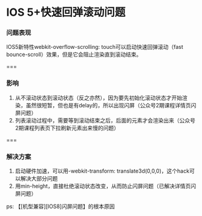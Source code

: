 # IOS 5+快速回弹滚动问题

### 问题表现
IOS5新特性webkit-overflow-scrolling: touch可以启动快速回弹滚动（fast bounce-scroll）效果，但是它会阻止渲染直到滚动结束。

===
### 影响
1. 从不滚动状态到滚动状态（反之亦然），因为要先初始化滚动状态才开始渲染，虽然很短暂，但也是有delay的，所以出现闪屏（公众号2期课程详情页闪屏问题）
2. 列表滚动过程中，需要等到滚动结束之后，后面的元素才会渲染出来（公众号2期课程列表页下拉刷新元素出来慢的问题）

===
### 解决方案
1. 启动硬件加速，可以用-webkit-transform: translate3d(0,0,0)，这个hack可以解决大部分问题
2. 用min-height，直接杜绝滚动状态改变，从而防止闪屏问题（已解决详情页闪屏问题）

ps: 【[机型兼容][IOS8]闪屏问题】的根本原因
